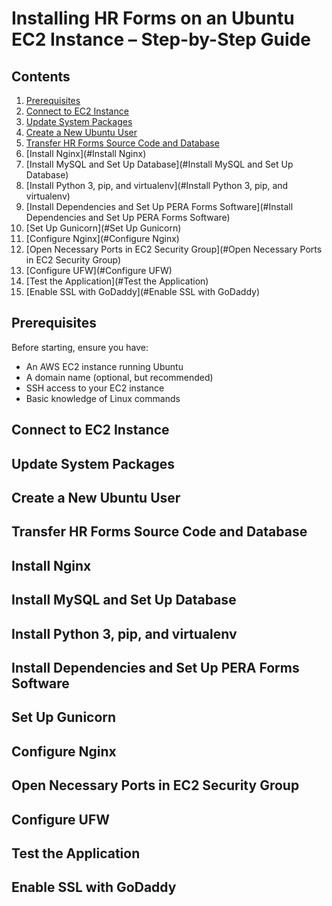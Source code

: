 # Installing HR Forms on an Ubuntu EC2 Instance – Step-by-Step Guide

## Contents
1. [Prerequisites](#prerequisites)
2. [Connect to EC2 Instance](#connect-to-ec2-instance) 
3. [Update System Packages](#update-system-packages) 
4. [Create a New Ubuntu User](#create-a-new-ubuntu-user) 
5. [Transfer HR Forms Source Code and Database](#transfer-hr-forms-source-code-and-database) 
6. [Install Nginx](#Install Nginx)  
7. [Install MySQL and Set Up Database](#Install MySQL and Set Up Database)  
8. [Install Python 3, pip, and virtualenv](#Install Python 3, pip, and virtualenv) 
9. [Install Dependencies and Set Up PERA Forms Software](#Install Dependencies and Set Up PERA Forms Software) 
10. [Set Up Gunicorn](#Set Up Gunicorn)  
11. [Configure Nginx](#Configure Nginx) 
12. [Open Necessary Ports in EC2 Security Group](#Open Necessary Ports in EC2 Security Group) 
13. [Configure UFW](#Configure UFW) 
14. [Test the Application](#Test the Application) 
15. [Enable SSL with GoDaddy](#Enable SSL with GoDaddy) 

## Prerequisites
Before starting, ensure you have:
  * An AWS EC2 instance running Ubuntu
  * A domain name (optional, but recommended)
  * SSH access to your EC2 instance
  * Basic knowledge of Linux commands

## Connect to EC2 Instance
## Update System Packages
## Create a New Ubuntu User
## Transfer HR Forms Source Code and Database
## Install Nginx
## Install MySQL and Set Up Database
## Install Python 3, pip, and virtualenv
## Install Dependencies and Set Up PERA Forms Software
## Set Up Gunicorn
## Configure Nginx
## Open Necessary Ports in EC2 Security Group
## Configure UFW
## Test the Application
## Enable SSL with GoDaddy
